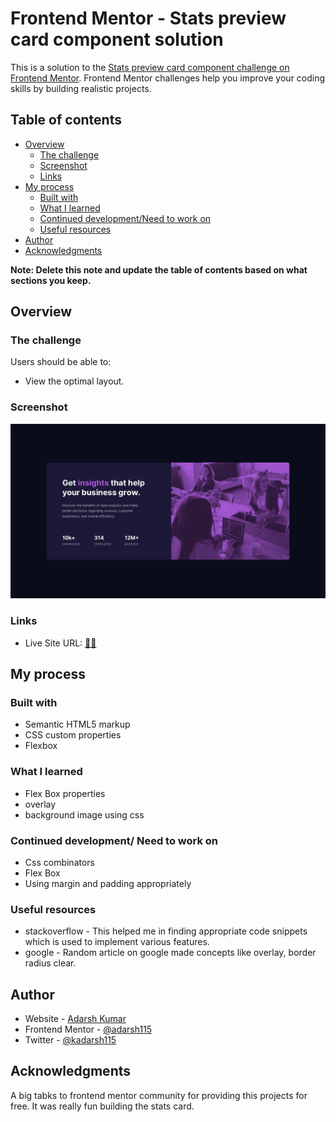 # Frontend Mentor - Stats preview card component solution

This is a solution to the [Stats preview card component challenge on Frontend Mentor](https://www.frontendmentor.io/challenges/stats-preview-card-component-8JqbgoU62). Frontend Mentor challenges help you improve your coding skills by building realistic projects. 

## Table of contents

- [Overview](#overview)
  - [The challenge](#the-challenge)
  - [Screenshot](#screenshot)
  - [Links](#links)
- [My process](#my-process)
  - [Built with](#built-with)
  - [What I learned](#what-i-learned)
  - [Continued development/Need to work on](#continued-development)
  - [Useful resources](#useful-resources)
- [Author](#author)
- [Acknowledgments](#acknowledgments)

**Note: Delete this note and update the table of contents based on what sections you keep.**

## Overview

### The challenge

Users should be able to:

- View the optimal layout.

### Screenshot

![](https://github.com/adarsh115/Frontend-Projects/blob/main/stats-preview-card-component-main/design/desktop-design.jpg)

### Links


- Live Site URL: [🐱‍🏍](https://stats-preview-card-componentmain.netlify.app/)

## My process

### Built with

- Semantic HTML5 markup
- CSS custom properties
- Flexbox


### What I learned
- Flex Box properties
- overlay
- background image using css

### Continued development/ Need to work on
- Css combinators
- Flex Box
- Using margin and padding appropriately


### Useful resources

- stackoverflow - This helped me in finding appropriate code snippets which is used to implement various features.
- google - Random article on google made concepts like overlay, border radius clear.

## Author

- Website - [Adarsh Kumar](https://meadarshkumar.netlify.app/)
- Frontend Mentor - [@adarsh115](https://www.frontendmentor.io/profile/yourusername)
- Twitter - [@kadarsh115](https://twitter.com/kadarsh115)


## Acknowledgments

A big tabks to frontend mentor community for providing this projects for free. It was really fun building the stats card.

